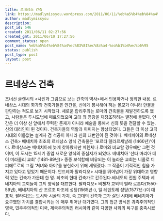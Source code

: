 ```yaml
---
title: 르네상스 건축
link: https://madlymissyou.wordpress.com/2011/06/11/%eb%a5%b4%eb%84%a4%ec%83%81%ec%8a%a4-%ea%b1%b4%ec%b6%95/
author: madlymissyou
description: 
post_id: 546
created: 2011/06/11 02:27:56
created_gmt: 2011/06/10 17:27:56
comment_status: open
post_name: %eb%a5%b4%eb%84%a4%ec%83%81%ec%8a%a4-%ea%b1%b4%ec%b6%95
status: publish
post_type: post
layout: post
---
```


# 르네상스 건축

조너선 글랜시의 <사진과 그림으로 보는 건축의 역사>에서 인용하거나 정리한 내용. 르네상스 시대의 화가와 건축가들은 인간을, 신에게 봉사해야 하는 볼모가 아니라 만물을 판단하는 척도로 보기 시작했다. 새로운 합리주의는 로마의 건축물을 재발견하도록 했고, 사람들은 투시도법에 매료되었으며 고대 의 영광을 재창조하려는 열정에 들떴다. 인간은 더 이상 신 앞에서 무력한 존재가 아니라 예술을 통해서 신의 뜻을 전달할 수 있는, 신의 대리인이 된 것이다. 건축가들의 역할과 이미지는 향상되었다. 그들은 더 이상 고딕 시대의 이름없는 설계자 겸 석공이 아니라 신의 대변인이 된 것이다. 베네치아의 르네상스 건축> 베네치아 최초의 르네상스 양식 건축물은 '포르타 델라르세날레 (1460년)'이다. 르네상스는 베네치아에 늦게 찾아왔지만 피렌체나 로마와 비교할 경우에만 그런 것이며, 이 도시는 15세기 중엽 새로운 양식의 중심지가 되었다. 베네치아 '산타 마리아 데이 미라콜리 교회' (1481-89년)> 종종 보석함에 비유되는 이 놀라운 교회는 니콜로 디 피에트로의 그림 '처녀와 아이'를 봉헌하기 위해 세워졌다. 그 작품이 기적적인 힘을 가지고 있다고 믿었기 때문이다. 안드레아 팔라디오> 시대를 뛰어넘어 가장 위대하고 영향력 있는 건축가 가운데 한 명. 최초의 현대 건축가로 간주된다.베네토의 전원 주택과 베네치아의 교회들이 그의 양식을 대표한다. 팔라디오> 비첸차 교외의 빌라 로톤다(1550-59년), 베네치아의 산 조르조 마조레 성당(1565년-), 일 레덴토레 성당(1577년-)이 대표작. 팔라디오는 도시와 시골의 가치, 즉 고대의 건축과 그가 살던 시대에 베네치아가 요구했던 가치를 결합시키는 데 매우 뛰어난 대가였다. 그의 접근 방식은 귀족주의적인 영국, 민주주의적인 미국, 제국주의적인 러시아와 같이 다양한 사회의 욕구를 충족시켰다.